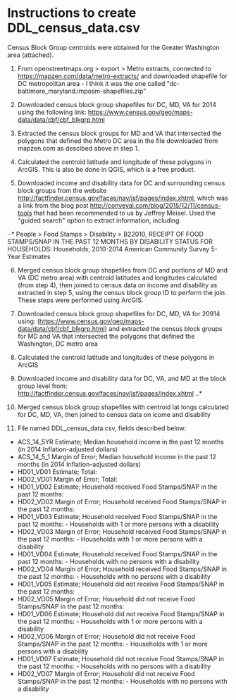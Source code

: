 # Instructions to create DDL_census_data.csv


Census Block Group centroids were obtained for the Greater Washington area (attached). 

1) From openstreetmaps.org > export > Metro extracts, connected to https://mapzen.com/data/metro-extracts/ and downloaded shapefile for DC metropolitan area - I think it was the one called "dc-baltimore_maryland.imposm-shapefiles.zip"

2) Downloaded census block group shapefiles for DC, MD, VA for 2014 using the following link: https://www.census.gov/geo/maps-data/data/cbf/cbf_blkgrp.html 
 
3) Extracted the census block groups for MD and VA that intersected the polygons that defined the Metro DC area in the file downloaded from mapzen.com as descibed above in step 1.
 
4) Calculated the centroid latitude and longitude of these polygons in ArcGIS. This is also be done in QGIS, which is a free product.

5) Downloaded income and disability data for DC and surrounding census block groups from the website http://factfinder.census.gov/faces/nav/jsf/pages/index.xhtml, which was a link from the blog post http://conveyal.com/blog/2015/12/11/census-tools that had been recommended to us by Jeffrey Meisel. Used the "guided search" option to extract information, including

⋅⋅* People > Food Stamps > Disability > B22010, RECEIPT OF FOOD STAMPS/SNAP IN THE PAST 12 MONTHS BY DISABILITY STATUS FOR HOUSEHOLDS: Households; 2010-2014 American Community Survey 5-Year Estimates

6) Merged census block group shapefiles from DC and portions of MD and VA (DC metro area) with centroid latitudes and longitudes calculated (from step 4), then joined to census data on income and disability as extracted in step 5, using the census block group ID to perform the join. These steps were performed using ArcGIS.



2) Downloaded census block group shapefiles for DC, MD, VA for 20914 using: (https://www.census.gov/geo/maps-data/data/cbf/cbf_blkgrp.html) and extracted the census block groups for MD and VA that intersected the polygons that defined the Washington, DC metro area 

3) Calculated the centroid latitude and longitudes of these polygons in ArcGIS

4) Downloaded income and disability data for DC, VA, and MD at the block group level from: http://factfinder.census.gov/faces/nav/jsf/pages/index.xhtml
..* 

5) Merged census block group shapefiles with centroid lat longs calculated for DC, MD, VA, then joined to census data on icome and disability

6) File named DDL_census_data.csv, fields described below:

* ACS_14_5YR Estimate; Median household income in the past 12 months (in 2014 Inflation-adjusted dollars)
* ACS_14_5_1 Margin of Error; Median household income in the past 12 months (in 2014 Inflation-adjusted dollars)
* HD01_VD01 Estimate; Total:
* HD02_VD01 Margin of Error; Total:
* HD01_VD02 Estimate; Household received Food Stamps/SNAP in the past 12 months:
* HD02_VD02 Margin of Error; Household received Food Stamps/SNAP in the past 12 months:
* HD01_VD03 Estimate; Household received Food Stamps/SNAP in the past 12 months: - Households with 1 or more persons with a disability
* HD02_VD03 Margin of Error; Household received Food Stamps/SNAP in the past 12 months: - Households with 1 or more persons with a disability
* HD01_VD04 Estimate; Household received Food Stamps/SNAP in the past 12 months: - Households with no persons with a disability
* HD02_VD04 Margin of Error; Household received Food Stamps/SNAP in the past 12 months: - Households with no persons with a disability
* HD01_VD05 Estimate; Household did not receive Food Stamps/SNAP in the past 12 months:
* HD02_VD05 Margin of Error; Household did not receive Food Stamps/SNAP in the past 12 months:
* HD01_VD06 Estimate; Household did not receive Food Stamps/SNAP in the past 12 months: - Households with 1 or more persons with a disability
* HD02_VD06 Margin of Error; Household did not receive Food Stamps/SNAP in the past 12 months: - Households with 1 or more persons with a disability
* HD01_VD07 Estimate; Household did not receive Food Stamps/SNAP in the past 12 months: - Households with no persons with a disability
* HD02_VD07 Margin of Error; Household did not receive Food Stamps/SNAP in the past 12 months: - Households with no persons with a disability
